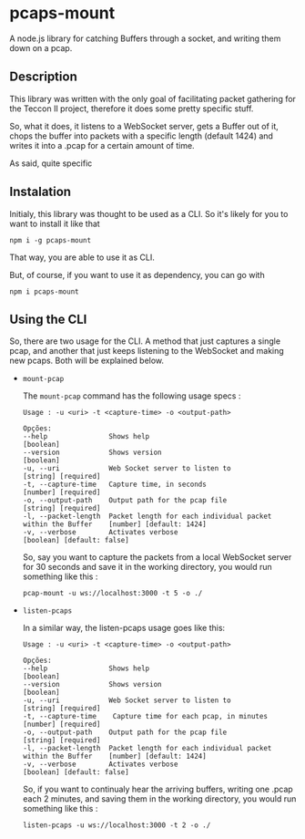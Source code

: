 # pcaps-mount

A node.js library for catching Buffers through a socket, and writing them down on a pcap.

## Description

This library was written with the only goal of facilitating packet gathering for the Teccon II project, therefore it does some pretty specific stuff.

So, what it does, it listens to a WebSocket server, gets a Buffer out of it, chops the buffer into packets with a specific length (default 1424) and writes it into a .pcap for a certain amount of time.

As said, quite specific

## Instalation

Initialy, this library was thought to be used as a CLI. So it's likely for you to want to install it like that

`npm i -g pcaps-mount`

That way, you are able to use it as CLI.

But, of course, if you want to use it as dependency, you can go with

`npm i pcaps-mount`

## Using the CLI    

So, there are two usage for the CLI. A method that just captures a single pcap, and another that just keeps listening to the WebSocket and making new pcaps. Both will be explained below.

- `mount-pcap`

    The `mount-pcap` command has the following usage specs :
    ```
    Usage : -u <uri> -t <capture-time> -o <output-path>

    Opções:
    --help               Shows help                                                                   [boolean]
    --version            Shows version                                                                [boolean]
    -u, --uri            Web Socket server to listen to                                     [string] [required]
    -t, --capture-time   Capture time, in seconds                                           [number] [required]
    -o, --output-path    Output path for the pcap file                                      [string] [required]
    -l, --packet-length  Packet length for each individual packet within the Buffer    [number] [default: 1424]
    -v, --verbose        Activates verbose                                           [boolean] [default: false]
    ```

    So, say you want to capture the packets from a local WebSocket server for 30 seconds and save it in the working directory, you would run something like this :

    `pcap-mount -u ws://localhost:3000 -t 5 -o ./`

- `listen-pcaps`

    In a similar way, the listen-pcaps usage goes like this:

    ```
    Usage : -u <uri> -t <capture-time> -o <output-path>

    Opções:
    --help               Shows help                                                                   [boolean]
    --version            Shows version                                                                [boolean]
    -u, --uri            Web Socket server to listen to                                     [string] [required]
    -t, --capture-time    Capture time for each pcap, in minutes                            [number] [required]
    -o, --output-path    Output path for the pcap file                                      [string] [required]
    -l, --packet-length  Packet length for each individual packet within the Buffer    [number] [default: 1424]
    -v, --verbose        Activates verbose                                           [boolean] [default: false]
    ```

    So, if you want to continualy hear the arriving buffers, writing one .pcap each 2 minutes, and saving them in the working directory, you would run something like this : 

    `listen-pcaps -u ws://localhost:3000 -t 2 -o ./`
